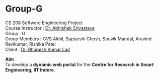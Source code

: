 # Group-G
CS 208 Software Engineering Project</br>
Course Instructor : <a href='https://sites.google.com/site/asrivastavaiiti/'>Dr. Abhishek Srivastava </a>    
Group : G    
Group Members : GVS Akhil, Saptarshi Ghosh, Souvik Mandal, Aravind Ravikumar, Rishika Patel  
Client : <a href='http://bklad.webs.com/'>Dr. Bhupesh Kumar Lad</a> 

<b>Aim</b><br>
To develop a **dynamic web portal** for the **Centre for Research in Smart Engineering, IIT Indore**.
<br>
